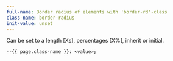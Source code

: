 ```yaml
---
full-name: Border radius of elements with 'border-rd'-class
class-name: border-radius
init-value: unset
---
```

Can be set to a length [Xs], percentages [X%], inherit or initial.
```
--{{ page.class-name }}: <value>;
```